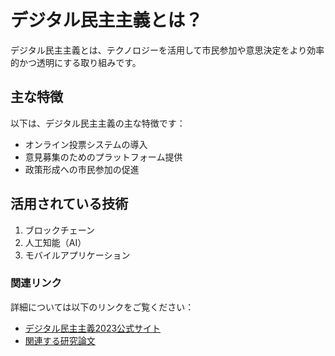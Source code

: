 # デジタル民主主義とは？ <!-- h1 -->

デジタル民主主義とは、テクノロジーを活用して市民参加や意思決定をより効率的かつ透明にする取り組みです。<!-- p -->

## 主な特徴 <!-- h2 -->

以下は、デジタル民主主義の主な特徴です：<!-- p -->

- オンライン投票システムの導入 <!-- ul > li -->
- 意見募集のためのプラットフォーム提供
- 政策形成への市民参加の促進

## 活用されている技術 <!-- h2 -->

1. ブロックチェーン <!-- ol > li -->
2. 人工知能（AI）
3. モバイルアプリケーション

### 関連リンク <!-- h3 -->

詳細については以下のリンクをご覧ください：<!-- p -->

- [デジタル民主主義2023公式サイト](https://example.com) <!-- a -->
- [関連する研究論文](https://example.com/research)
